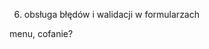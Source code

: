 <!-- 1. select by móc wybrać dodanego wcześniej pacjenta z listy -->
<!-- 2. pokaż wszystkie wyniki historyczne - toogle -->
<!-- 3. paginacja wyników historycznych -->
<!-- 4. timeouty, jeśli pobieranie wyników historycznych trwa zbyt długo -->
<!-- 5. ograniczyć czas, przez który jest się zalogowanym -->
6. obsługa błędów i walidacji w formularzach

menu, cofanie?